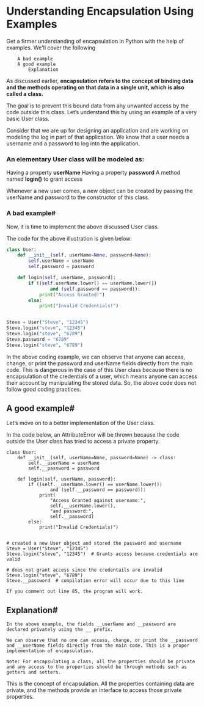 # Understanding Encapsulation Using Examples

Get a firmer understanding of encapsulation in Python with the help of examples.
We'll cover the following

        A bad example
        A good example
            Explanation

As discussed earlier, **encapsulation refers to the concept of binding data and the methods operating on that data in a single unit, which is also called a class.**

The goal is to prevent this bound data from any unwanted access by the code outside this class. Let’s understand this by using an example of a very basic User class.

Consider that we are up for designing an application and are working on modeling the log in part of that application. We know that a user needs a username and a password to log into the application.

### An elementary **User** class will be modeled as:

Having a property **userName**
Having a property **password**
A method named **login()** to grant access

Whenever a new user comes, a new object can be created by passing the userName and password to the constructor of this class.

### A bad example#

Now, it is time to implement the above discussed User class.

The code for the above illustration is given below:

```py
class User:
    def __init__(self, userName=None, password=None):
        self.userName = userName
        self.password = password

    def login(self, userName, password):
        if ((self.userName.lower() == userName.lower())
                and (self.password == password)):
            print("Access Granted!")
        else:
            print("Invalid Credentials!")


Steve = User("Steve", "12345")
Steve.login("steve", "12345")
Steve.login("steve", "6789")
Steve.password = "6789"
Steve.login("steve", "6789")

```

In the above coding example, we can observe that anyone can access, change, or print the password and userName fields directly from the main code. This is dangerous in the case of this User class because there is no encapsulation of the credentials of a user, which means anyone can access their account by manipulating the stored data. So, the above code does not follow good coding practices.

## A good example#

Let’s move on to a better implementation of the User class.

In the code below, an AttributeError will be thrown because the code outside the User class has tried to access a private property.

```PY
class User:
    def __init__(self, userName=None, password=None) -> class:
        self.__userName = userName
        self.__password = password

    def login(self, userName, password):
        if ((self.__userName.lower() == userName.lower())
                and (self.__password == password)):
            print(
                "Access Granted against username:",
                self.__userName.lower(),
                "and password:",
                self.__password)
        else:
            print("Invalid Credentials!")


# created a new User object and stored the password and username
Steve = User("Steve", "12345")
Steve.login("steve", "12345")  # Grants access because credentials are valid

# does not grant access since the credentails are invalid
Steve.login("steve", "6789")
Steve.__password  # compilation error will occur due to this line

```

    If you comment out line 85, the program will work.

## Explanation#

    In the above example, the fields __userName and __password are declared privately using the __ prefix.

    We can observe that no one can access, change, or print the __password and __userName fields directly from the main code. This is a proper implementation of encapsulation.

    Note: For encapsulating a class, all the properties should be private and any access to the properties should be through methods such as getters and setters.

This is the concept of encapsulation. All the properties containing data are private, and the methods provide an interface to access those private properties.
